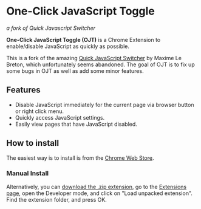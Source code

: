 # One-Click JavaScript Toggle

*a fork of Quick Javascript Switcher*

**One-Click JavaScript Toggle (OJT)** is a Chrome Extension to enable/disable JavaScript as quickly as possible.  

This is a fork of the amazing [Quick JavaScript Switcher][qjs] by Maxime Le Breton, which unfortunately seems abandoned. The goal of OJT is to fix up some bugs
in OJT as well as add some minor features.

## Features
* Disable JavaScript immediately for the current page via browser button or right click menu.
* Quickly access JavaScript settings.
* Easily view pages that have JavaScript disabled.

## How to install

The easiest way is to install is from the [Chrome Web Store][webstore].

### Manual Install

Alternatively, you can [download the .zip extension][zip-extension], go to the [Extensions page][chrome-extensions], open the Developer mode, and click on "Load unpacked extension".  
Find the extension folder, and press OK.

[zip-extension]:https://github.com/mtimkovich/quick-javascript-switcher/zipball/master
[webstore]: https://chrome.google.com/webstore/detail/quick-javascript-switcher/ahjfodbngfpdppljbkhcfhcfdagfgcnj
[chrome-extensions]:chrome://extensions
[qjs]: https://github.com/maximelebreton/quick-javascript-switcher
